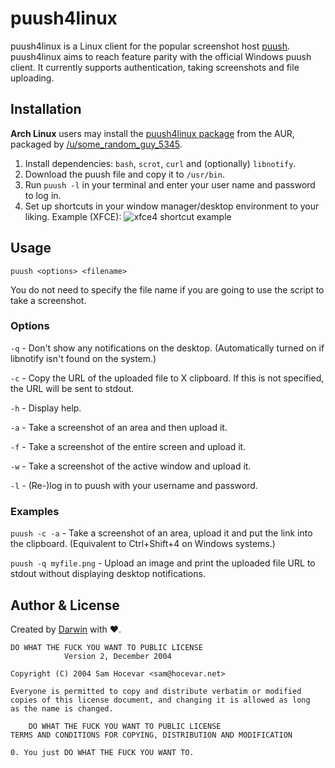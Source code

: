 # puush4linux

puush4linux is a Linux client for the popular screenshot host [puush](http://puush.me). puush4linux aims to reach feature parity with the official Windows puush client. It currently supports authentication, taking screenshots and file uploading.

## Installation

**Arch Linux** users may install the [puush4linux package](https://aur.archlinux.org/packages/puush4linux/) from the AUR, packaged by [/u/some_random_guy_5345](https://www.reddit.com/user/some_random_guy_5345).

1. Install dependencies: `bash`, `scrot`, `curl` and (optionally) `libnotify`.
2. Download the puush file and copy it to `/usr/bin`.
3. Run `puush -l` in your terminal and enter your user name and password to log in.
4. Set up shortcuts in your window manager/desktop environment to your liking.
 Example (XFCE):
 ![xfce4 shortcut example](http://puu.sh/ktPr6/4ab02a679a.png)

## Usage

`puush <options> <filename>`

You do not need to specify the file name if you are going to use the script to take a screenshot.

### Options

`-q` - Don't show any notifications on the desktop. (Automatically turned on if libnotify isn't found on the system.)

`-c` - Copy the URL of the uploaded file to X clipboard. If this is not specified, the URL will be sent to stdout.

`-h` - Display help.

`-a` - Take a screenshot of an area and then upload it.

`-f` - Take a screenshot of the entire screen and upload it.

`-w` - Take a screenshot of the active window and upload it.

`-l` - (Re-)log in to puush with your username and password.

### Examples

`puush -c -a` - Take a screenshot of an area, upload it and put the link into the clipboard. (Equivalent to Ctrl+Shift+4 on Windows systems.)

`puush -q myfile.png` - Upload an image and print the uploaded file URL to stdout without displaying desktop notifications.

## Author & License

Created by [Darwin](http://hpup.co) with ♥.

```
DO WHAT THE FUCK YOU WANT TO PUBLIC LICENSE
            Version 2, December 2004

Copyright (C) 2004 Sam Hocevar <sam@hocevar.net>

Everyone is permitted to copy and distribute verbatim or modified
copies of this license document, and changing it is allowed as long
as the name is changed.

    DO WHAT THE FUCK YOU WANT TO PUBLIC LICENSE
TERMS AND CONDITIONS FOR COPYING, DISTRIBUTION AND MODIFICATION

0. You just DO WHAT THE FUCK YOU WANT TO.
```
